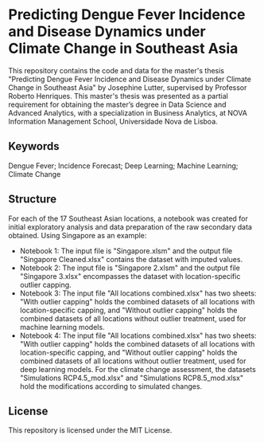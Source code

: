 # Predicting Dengue Fever Incidence and Disease Dynamics under Climate Change in Southeast Asia
This repository contains the code and data for the master's thesis "Predicting Dengue Fever Incidence and Disease Dynamics under Climate Change in Southeast Asia" by Josephine Lutter, supervised by Professor Roberto Henriques. This master's thesis was presented as a partial requirement for obtaining the master’s degree in Data Science and Advanced Analytics, with a specialization in Business Analytics, at NOVA Information Management School, Universidade Nova de Lisboa.

## Keywords
Dengue Fever; Incidence Forecast; Deep Learning; Machine Learning; Climate Change

## Structure
For each of the 17 Southeast Asian locations, a notebook was created for initial exploratory analysis and data preparation of the raw secondary data obtained. Using Singapore as an example:

- Notebook 1: The input file is "Singapore.xlsm" and the output file "Singapore Cleaned.xlsx" contains the dataset with imputed values.
- Notebook 2: The input file is "Singapore 2.xlsm" and the output file "Singapore 3.xlsx" encompasses the dataset with location-specific outlier capping.
- Notebook 3: The input file "All locations combined.xlsx" has two sheets: "With outlier capping" holds the combined datasets of all locations with location-specific capping, and "Without outlier capping" holds the combined datasets of all locations without outlier treatment, used for machine learning models.
- Notebook 4: The input file "All locations combined.xlsx" has two sheets: "With outlier capping" holds the combined datasets of all locations with location-specific capping, and "Without outlier capping" holds the combined datasets of all locations without outlier treatment, used for deep learning models. For the climate change assessment, the datasets "Simulations RCP4.5_mod.xlsx" and "Simulations RCP8.5_mod.xlsx" hold the modifications according to simulated changes.

## License
This repository is licensed under the MIT License.
